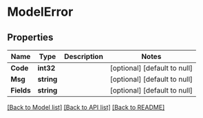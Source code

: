 # ModelError

## Properties
Name | Type | Description | Notes
------------ | ------------- | ------------- | -------------
**Code** | **int32** |  | [optional] [default to null]
**Msg** | **string** |  | [optional] [default to null]
**Fields** | **string** |  | [optional] [default to null]

[[Back to Model list]](../README.md#documentation-for-models) [[Back to API list]](../README.md#documentation-for-api-endpoints) [[Back to README]](../README.md)


